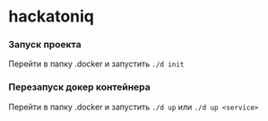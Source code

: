 # hackatoniq

### Запуск проекта
Перейти в папку .docker и запустить `./d init`
### Перезапуск докер контейнера
Перейти в папку .docker и запустить `./d up` или `./d up <service>`